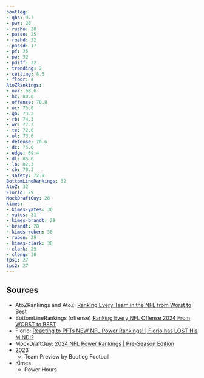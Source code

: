 ```yaml
---
bootleg:
- qbs: 9.7
- pwr: 26
- rusho: 20
- passo: 25
- rushd: 32
- passd: 17
- pf: 25
- pa: 32
- pdiff: 32
- trending: 2
- ceiling: 8.5
- floor: 4
AtoZRankings:
- ovr: 68.6
- hc: 80.0
- offense: 70.8
- oc: 75.0
- qb: 73.2
- rb: 74.3
- wr: 77.2
- te: 72.6
- ol: 73.6
- defense: 70.6
- dc: 75.0
- edge: 69.4
- dl: 85.6
- lb: 82.3
- cb: 70.2
- safety: 72.9
BottomLineRankings: 32
AtoZ: 32
Florio: 29
MockDraftGuy: 28
kimes:
- kimes-yates: 30
- yates: 31
- kimes-brandt: 29
- brandt: 28
- kimes-ruben: 30
- ruben: 29
- kimes-clark: 30
- clark: 29
- clong: 30
tps1: 27
tps2: 27
---
```

## Sources
 - AtoZRankings and AtoZ: [Ranking Every Team in the NFL from Worst to Best](https://www.youtube.com/watch?v=1LiNiVGZFCw)
 - BottomLineRankings (offense) [Ranking Every NFL Offense 2024 From WORST to BEST](https://www.youtube.com/watch?v=zAntvjNTrlE)
 - Florio: [Reacting to PFTs NEW NFL Power Rankings! | Florio has LOST His MIND!?](https://www.youtube.com/watch?v=5Vr4vtlmJRE&t=1s)
 - MockDraftGuy: [2024 NFL Power Rankings | Pre-Season Edition](https://www.youtube.com/watch?v=jo6IFyi8NeU)
 - 2023
	 - Team Preview by Bootleg Football
 - Kimes
	 - Power Hours